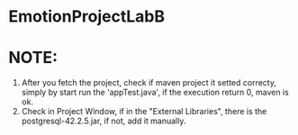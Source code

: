 # EmotionProjectLabB

# NOTE:
1. After you fetch the project, check if maven project it setted correcty, simply by start run the 'appTest.java', if the execution return 0, maven is ok.
2. Check in Project Window, if in the "External Libraries", there is the postgresql-42.2.5.jar, if not, add it manually.

